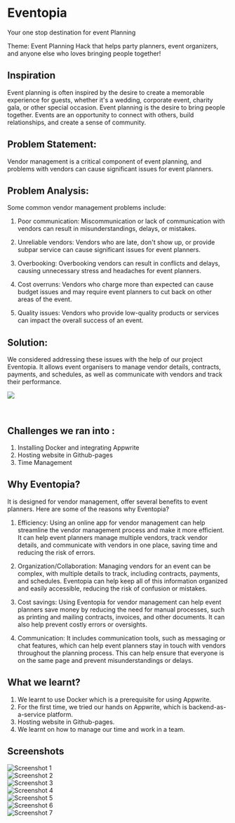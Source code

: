 # Eventopia
Your one stop destination for event Planning

Theme: Event Planning
Hack that helps party planners, event organizers, and anyone else who loves bringing people together!

## Inspiration

Event planning is often inspired by the desire to create a memorable experience for guests, whether it's a wedding, corporate event, charity gala, or other special occasion. Event planning is the desire to bring people together. Events are an opportunity to connect with others, build relationships, and create a sense of community.

## Problem Statement:
Vendor management is a critical component of event planning, and problems with vendors can cause significant issues for event planners.

## Problem Analysis:
Some common vendor management problems include:
1. Poor communication: Miscommunication or lack of communication with vendors can result in misunderstandings, delays, or mistakes.

2. Unreliable vendors: Vendors who are late, don't show up, or provide subpar service can cause significant issues for event planners.

3. Overbooking: Overbooking vendors can result in conflicts and delays, causing unnecessary stress and headaches for event planners.

4. Cost overruns: Vendors who charge more than expected can cause budget issues and may require event planners to cut back on other areas of the event.

5. Quality issues: Vendors who provide low-quality products or services can impact the overall success of an event.

## Solution: 
We considered addressing these issues with the help of our project Eventopia.
It allows event organisers to manage vendor details, contracts, payments, and schedules, as well as communicate with vendors and track their performance.

<p float="center">
<img src="https://raw.githubusercontent.com/Karan9034/hacktheplan/master/Frame%209.png?token=GHSAT0AAAAAACACEUOIEY3V4IDEJOBPTC2KZBAD6AA">
</p>
<br>

## Challenges we ran into :
1. Installing Docker and integrating Appwrite
2. Hosting website in Github-pages
3. Time Management


## Why Eventopia?
It is designed for vendor management, offer several benefits to event planners. Here are some of the reasons why Eventopia?

1. Efficiency: Using an online app for vendor management can help streamline the vendor management process and make it more efficient. It can help event planners manage multiple vendors, track vendor details, and communicate with vendors in one place, saving time and reducing the risk of errors.

2. Organization/Collaboration: Managing vendors for an event can be complex, with multiple details to track, including contracts, payments, and schedules. Eventopia can help keep all of this information organized and easily accessible, reducing the risk of confusion or mistakes.

3. Cost savings: Using Eventopia for vendor management can help event planners save money by reducing the need for manual processes, such as printing and mailing contracts, invoices, and other documents. It can also help prevent costly errors or oversights.

4. Communication: It includes communication tools, such as messaging or chat features, which can help event planners stay in touch with vendors throughout the planning process. This can help ensure that everyone is on the same page and prevent misunderstandings or delays.


## What we learnt?
1. We learnt to use Docker which is a prerequisite for using Appwrite.
2. For the first time, we tried our hands on Appwrite, which is backend-as-a-service platform.
3. Hosting website in Github-pages.
4. We learnt on how to manage our time and work in a team.

## Screenshots

![Screenshot 1](https://raw.githubusercontent.com/Karan9034/hacktheplan/master/Frame%207.png?token=GHSAT0AAAAAACACEUOJUTZOGGHFCYRWIA7OZBAD6JQ)<br>
![Screenshot 2](https://raw.githubusercontent.com/Karan9034/hacktheplan/master/Frame%208.png?token=GHSAT0AAAAAACACEUOJGZ3HFHROBICU5JYSZBAD5MA)<br>
![Screenshot 3](https://raw.githubusercontent.com/Karan9034/hacktheplan/master/1.png?token=GHSAT0AAAAAACACEUOJ4PSDRLLA45GBQC2UZBAEGAA)<br>
![Screenshot 4](https://raw.githubusercontent.com/Karan9034/hacktheplan/master/2.png?token=GHSAT0AAAAAACACEUOJSJMUUFZ5MZP5H2TQZBAEGIQ)<br>
![Screenshot 5](https://raw.githubusercontent.com/Karan9034/hacktheplan/master/3.png?token=GHSAT0AAAAAACACEUOJAGJEUBT3NP5H5RNMZBAEGTA)<br>
![Screenshot 6](https://raw.githubusercontent.com/Karan9034/hacktheplan/master/5.png?token=GHSAT0AAAAAACACEUOJZELNKORG2HJ47U7OZBAEHPA)<br>
![Screenshot 7](https://raw.githubusercontent.com/Karan9034/hacktheplan/master/4.png?token=GHSAT0AAAAAACACEUOJZGEZV44VOXG3GJMOZBAEG7A)<br>
